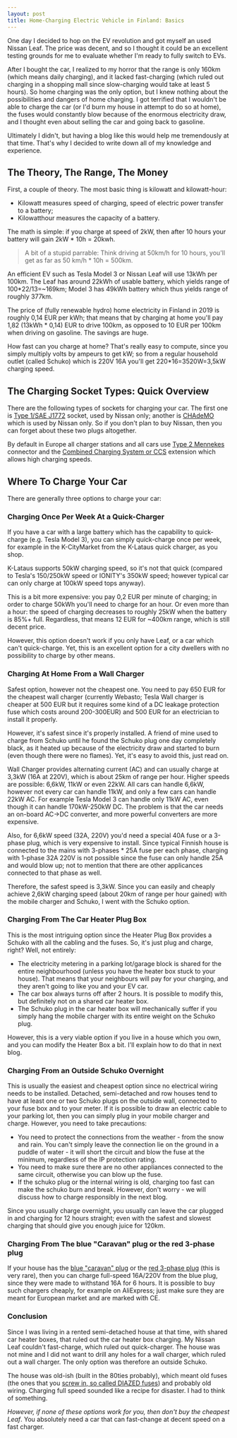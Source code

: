 ```yaml
---
layout: post
title: Home-Charging Electric Vehicle in Finland: Basics
---
```


One day I decided to hop on the EV revolution and got myself an used Nissan Leaf. The price
was decent, and so I thought it could be an excellent testing grounds for me to evaluate whether
I'm ready to fully switch to EVs.

After I bought the car, I realized to my horror that the range is only 160km (which means daily charging),
and it lacked fast-charging (which ruled out charging in a shopping mall since slow-charging would take at least 5 hours).
So home charging was the only option, but I knew nothing about the possibilities and dangers of home charging.
I got terrified that I wouldn't be able to charge the car (or I'd burn my house in attempt to do so at home),
the fuses would constantly blow because of the enormous electricity draw,
and I thought even about selling the car and going back to gasoline.

Ultimately I didn't, but having a blog like this would help me tremendously at that time.
That's why I decided to write down all of my knowledge and experience.

## The Theory, The Range, The Money

First, a couple of theory. The most basic thing is kilowatt and kilowatt-hour:

* Kilowatt measures speed of charging, speed of electric power transfer to a battery;
* Kilowatthour measures the capacity of a battery.

The math is simple: if you charge at speed of 2kW, then after 10 hours your battery will gain 2kW * 10h = 20kwh.

> A bit of a stupid parrable: Think driving at 50km/h for 10 hours, you'll get as far as 50 km/h * 10h = 500km.

An efficient EV such as Tesla Model 3 or Nissan Leaf will use 13kWh per 100km. The Leaf has around 22kWh of usable battery,
which yields range of 100*22/13=~169km; Model 3 has 49kWh battery which thus yields range of roughly 377km.

The price of (fully renewable hydro) home electricity in Finland in 2019 is roughly 0,14 EUR per kWh; that means
that by charging at home you'll pay 1,82 (13kWh * 0,14) EUR to drive 100km, as opposed to 10 EUR per 100km when driving
on gasoline. The savings are huge.

How fast can you charge at home? That's really easy to compute, since you simply multiply volts by ampeurs to get kW; so
from a regular household outlet (called Schuko) which is 220V 16A you'll get 220*16=3520W=3,5kW charging speed.

## The Charging Socket Types: Quick Overview

There are the following types of sockets for charging your car. The first one is [Type 1/SAE J1772](https://en.wikipedia.org/wiki/IEC_62196)
socket, used by Nissan only; another is [CHAdeMO](https://en.wikipedia.org/wiki/CHAdeMO) which is used by Nissan only.
So if you don't plan to buy Nissan, then you can forget about these two plugs altogether.

By default in Europe all charger stations and all cars use [Type 2 Mennekes](https://en.wikipedia.org/wiki/IEC_62196) connector and
the [Combined Charging System or CCS](https://en.wikipedia.org/wiki/Combined_Charging_System) extension which allows high charging speeds.

## Where To Charge Your Car

There are generally three options to charge your car:

### Charging Once Per Week At a Quick-Charger

If you have a car with a large battery which has the capability to quick-charge (e.g. Tesla Model 3),
you can simply quick-charge once per week, for example
in the K-CityMarket from the K-Lataus quick charger, as you shop.

K-Lataus supports 50kW charging speed, so it's not that quick
(compared to Tesla's 150/250kW speed or IONITY's 350kW speed; however typical car can only charge at 100kW speed tops anyway).

This is a bit more expensive: you pay 0,2 EUR per minute of charging; in order to charge 50kWh you'll need to charge for an hour.
Or even more than a hour: the speed of charging decreases to roughly 25kW when the battery is 85%+ full. Regardless,
that means 12 EUR for ~400km range, which is still decent
price.

However, this option doesn't work if you only have Leaf, or a car which can't quick-charge. Yet, this is an excellent
option for a city dwellers with no possibility to charge by other means.

### Charging At Home From a Wall Charger

Safest option, however not the cheapest one.
You need to pay 650 EUR for the cheapest wall charger (currently Webasto; Tesla Wall charger is cheaper at 500 EUR but it requires
some kind of a DC leakage protection fuse which costs around 200-300EUR) and 500 EUR for an electrician to install it properly.

However, it's safest since it's properly installed. A friend of mine used to charge from Schuko until he found the Schuko
plug one day completely black, as it heated up because of the electricity draw and started to burn (even though there were no flames).
Yet, it's easy to avoid this, just read on.

Wall Charger provides alternating current (AC) and can usually charge at 3,3kW (16A at 220V), which is about 25km of range per hour.
Higher speeds are possible: 6,6kW, 11kW or even 22kW. All cars can handle 6,6kW, however not every car can handle 11kW, and only a few
cars can handle 22kW AC. For example Tesla Model 3 can handle only 11kW AC, even though it can handle 170kW-250kW DC.
The problem is that the car needs an on-board AC->DC converter, and more powerful converters are more expensive.

Also, for 6,6kW speed (32A, 220V) you'd need a special 40A fuse or a 3-phase plug, which is very expensive to install. Since
typical Finnish house is connected to the mains with 3-phases * 25A fuse per each phase,
charging with 1-phase 32A 220V is not possible since the fuse can only handle 25A and would blow up; not to mention
that there are other applicances connected to that phase as well.

Therefore, the safest speed is 3,3kW. Since you can easily and cheaply achieve 2,6kW charging speed (about 20km of range per hour gained)
with the mobile charger and Schuko, I went with the Schuko option.

### Charging From The Car Heater Plug Box

This is the most intriguing option since the Heater Plug Box provides a Schuko with all the cabling and the fuses.
So, it's just plug and charge, right? Well, not entirely:

* The electricity metering in a parking lot/garage block is shared for the entire neighbourhood (unless you have the heater box stuck to your house).
That means that your neighbours will pay for your charging, and they aren't going to like you and your EV car.
* The car box always turns off after 2 hours. It is possible to modify this, but definitely not on a shared car heater box.
* The Schuko plug in the car heater box will mechanically suffer if you simply hang the mobile charger with its entire weight on the Schuko plug.

However, this is a very viable option if you live in a house which you own, and you can modify the Heater Box a bit.
I'll explain how to do that in next blog.

### Charging From an Outside Schuko Overnight

This is usually the easiest and cheapest option since no electrical wiring needs to be installed. Detached, semi-detached and
row houses tend to have at least one or two Schuko plugs on the outside wall, connected to your fuse box and to your meter.
If it is possible to draw an electric cable to your parking lot, then you can simply plug in your mobile charger and
charge. However, you need to take precautions:

* You need to protect the connections from the weather - from the snow and rain. You can't simply leave the connection lie on the ground in a
  puddle of water - it will short the circuit and blow the fuse at the minimum, regardless of the IP protection rating.
* You need to make sure there are no other appliances connected to the same circuit, otherwise you can blow up the fuse.
* If the schuko plug or the internal wiring is old, charging too fast can make the schuko burn and break.
  However, don't worry - we will discuss how to charge responsibly in the next blog.

Since you usually charge overnight, you usually can leave the car plugged in and charging for 12 hours straight; even with the
safest and slowest charging that should give you enough juice for 120km. 

### Charging From The blue "Caravan" plug or the red 3-phase plug

If your house has the [blue "caravan" plug](https://www.amazon.co.uk/240V-Socket-Caravan-Motorhome-Cable/dp/B076GBH4XQ)
or the [red 3-phase plug](https://en.wikipedia.org/wiki/IEC_60309) (this is very rare),
then you can charge full-speed 16A/220V from the blue plug, since they were made to withstand 16A for 6 hours.
It is possible to buy such chargers cheaply, for example on AliExpress; just make sure they are meant for European market
and are marked with CE.

### Conclusion

Since I was living in a rented semi-detached house at that time, with shared car heater boxes, that ruled out the car heater box charging.
My Nissan Leaf couldn't fast-charge, which ruled out quick-charger. The house was not mine and I did not want to drill any holes for a wall charger,
which ruled out a wall charger. The only option was therefore an outside Schuko.

The house was old-ish (built in the 80ties probably), which meant old fuses (the ones that you
[screw in, so called DIAZED fuses](https://en.wikipedia.org/wiki/IEC_60269)) and probably old wiring.
Charging full speed sounded like a recipe for disaster. I had to think of something.

*However, if none of these options work for you, then don't buy the cheapest Leaf*. You absolutely need a car that can fast-change
at decent speed on a fast charger.

